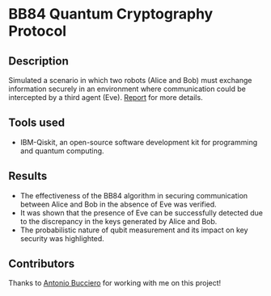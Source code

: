 # BB84 Quantum Cryptography Protocol

## Description
Simulated a scenario in which two robots (Alice and Bob) must exchange information securely in an environment where communication could be intercepted by a third agent (Eve). [Report](https://github.com/NichAttGH/BB84_quantum_cryptography_protocol/blob/main/Report_BB84.pdf) for more details.

## Tools used
- IBM-Qiskit, an open-source software development kit for programming and quantum computing.

## Results
- The effectiveness of the BB84 algorithm in securing communication between Alice and Bob in the absence of Eve was verified.
- It was shown that the presence of Eve can be successfully detected due to the discrepancy in the keys generated by Alice and Bob.
- The probabilistic nature of qubit measurement and its impact on key security was highlighted.

## Contributors
Thanks to [Antonio Bucciero](https://github.com/antob98) for working with me on this project!

